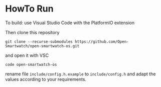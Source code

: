 # HowTo Run

To build: use Visual Studio Code with the PlatformIO extension

Then clone this repository

    git clone --recurse-submodules https://github.com/Open-Smartwatch/open-smartwatch-os.git

and open it with VSC

    code open-smartwatch-os

rename file `include/config.h.example` to `include/config.h` and adapt the values according to your requirements.